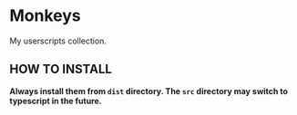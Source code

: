 # Monkeys

My userscripts collection.

## HOW TO INSTALL

**Always install them from `dist` directory. The `src` directory may switch to typescript in the future.**

